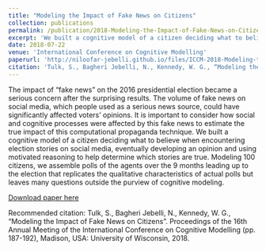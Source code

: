 ```yaml
---
title: "Modeling the Impact of Fake News on Citizens"
collection: publications
permalink: /publication/2018-Modeling-the-Impact-of-Fake-News-on-Citizens
excerpt: 'We built a cognitive model of a citizen deciding what to believe when encountering election stories on social media, eventually developing an opinion and using motivated reasoning to help determine which stories are true.'
date: 2018-07-22
venue: 'International Conference on Cognitive Modelling'
paperurl: 'http://niloofar-jebelli.github.io/files/ICCM-2018-Modeling-the-Impact-of-Fake-News-on-Citizens.pdf'
citation: 'Tulk, S., Bagheri Jebelli, N., Kennedy, W. G., “Modeling the Impact of Fake News on Citizens”. Proceedings of the 16th Annual Meeting of the International Conference on Cognitive Modelling (pp. 187-192), Madison, USA: University of Wisconsin, 2018.'
---
```

The impact of “fake news” on the 2016 presidential election became a serious concern after the surprising results. The volume of fake news on social media, which people used as a serious news source, could have significantly affected voters’ opinions. It is important to consider how social and cognitive processes were affected by this fake news to estimate the true impact of this computational propaganda technique. We built a cognitive model of a citizen deciding what to believe when encountering election stories on social media, eventually developing an opinion and using motivated reasoning to help determine which stories are true. Modeling 100 citizens, we assemble polls of the agents over the 9 months leading up to the election that replicates the qualitative characteristics of actual polls but leaves many questions outside the purview of cognitive modeling.

[Download paper here](http://niloofar-jebelli.github.io/files/ICCM-2018-Modeling-the-Impact-of-Fake-News-on-Citizens.pdf)

Recommended citation: Tulk, S., Bagheri Jebelli, N., Kennedy, W. G., “Modeling the Impact of Fake News on Citizens”. Proceedings of the 16th Annual Meeting of the International Conference on Cognitive Modelling (pp. 187-192), Madison, USA: University of Wisconsin, 2018.
